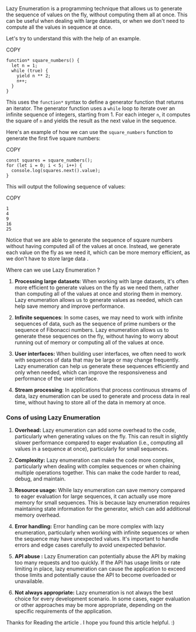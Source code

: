 Lazy Enumeration is a programming technique that allows us to generate the sequence of values on the fly, without computing them all at once. This can be useful when dealing with large datasets, or when we don't need to compute all the values in sequence at once.

Let's try to understand this with the help of an example.

COPY

```
function* square_numbers() {
  let n = 1;
  while (true) {
    yield n ** 2;
    n++;
  }
}

```

This uses the  `function*`  syntax to define a generator function that returns an iterator. The generator function uses a  `while`  loop to iterate over an infinite sequence of integers, starting from 1. For each integer  `n`, it computes the square of  `n`  and yields the result as the next value in the sequence.

Here's an example of how we can use the  `square_numbers`  function to generate the first five square numbers:

COPY

```
const squares = square_numbers();
for (let i = 0; i < 5; i++) {
  console.log(squares.next().value);
}

```

This will output the following sequence of values:

COPY

```
1
4
9
16
25

```

Notice that we are able to generate the sequence of square numbers without having computed all of the values at once. Instead, we generate each value on the fly as we need it, which can be more memory efficient, as we don't have to store large data .

Where can we use Lazy Enumeration ?

1.  **Processing large datasets**: When working with large datasets, it's often more efficient to generate values on the fly as we need them, rather than computing all of the values at once and storing them in memory. Lazy enumeration allows us to generate values as needed, which can help save memory and improve performance.
    
2.  **Infinite sequences**: In some cases, we may need to work with infinite sequences of data, such as the sequence of prime numbers or the sequence of Fibonacci numbers. Lazy enumeration allows us to generate these sequences on the fly, without having to worry about running out of memory or computing all of the values at once.
    
3.  **User interfaces:**  When building user interfaces, we often need to work with sequences of data that may be large or may change frequently. Lazy enumeration can help us generate these sequences efficiently and only when needed, which can improve the responsiveness and performance of the user interface.
    
4.  **Stream**  **processing**: In applications that process continuous streams of data, lazy enumeration can be used to generate and process data in real time, without having to store all of the data in memory at once.
    

### [](https://shubhamdangwal.hashnode.dev/the-benefits-of-lazy-enumeration-how-to-save-time-and-memory-when-working-with-large-datasets#heading-cons-of-using-lazy-enumeration "Permalink")Cons of using Lazy Enumeration

1.  **Overhead:**  Lazy enumeration can add some overhead to the code, particularly when generating values on the fly. This can result in slightly slower performance compared to eager evaluation (i.e., computing all values in a sequence at once), particularly for small sequences.
    
2.  **Complexity:**  Lazy enumeration can make the code more complex, particularly when dealing with complex sequences or when chaining multiple operations together. This can make the code harder to read, debug, and maintain.
    
3.  **Resource usage:**  While lazy enumeration can save memory compared to eager evaluation for large sequences, it can actually use more memory for small sequences. This is because lazy enumeration requires maintaining state information for the generator, which can add additional memory overhead.
    
4.  **Error handling:**  Error handling can be more complex with lazy enumeration, particularly when working with infinite sequences or when the sequence may have unexpected values. It's important to handle errors and edge cases carefully to avoid unexpected behavior.
    
5.  **API abuse :**  Lazy Enumeration can potentially abuse the API by making too many requests and too quickly. If the API has usage limits or rate limiting in place, lazy enumeration can cause the application to exceed those limits and potentially cause the API to become overloaded or unavailable.
    
6.  **Not always appropriate:**  Lazy enumeration is not always the best choice for every development scenario. In some cases, eager evaluation or other approaches may be more appropriate, depending on the specific requirements of the application.
    

Thanks for Reading the article . I hope you found this article helpful. :)